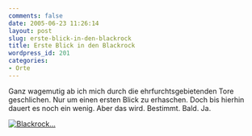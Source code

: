 ```yaml
---
comments: false
date: 2005-06-23 11:26:14
layout: post
slug: erste-blick-in-den-blackrock
title: Erste Blick in den Blackrock
wordpress_id: 201
categories:
- Orte
---
```


Ganz wagemutig ab ich mich durch die ehrfurchtsgebietenden Tore geschlichen. Nur um einen ersten Blick zu erhaschen. Doch bis hierhin dauert es noch ein wenig. Aber das wird. Bestimmt. Bald. Ja.

[![Blackrock...](http://photos16.flickr.com/21052312_6e93864e49.jpg)](http://www.flickr.com/photos/walsweer/21052312/)
